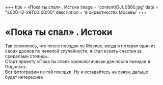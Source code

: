+++
title = «Пока ты спал» . Истоки
image = 'content/DJI_0860.jpg'
date = "2020-12-29T00:00:00"
description = 'в окрестностях Москвы'
+++

# **«Пока ты спал»** . Истоки
Так сложилось, что после поездок по Москве, когда я потерял один из своих дронов по нелепой случайности, я стал искать счастья за пределами столицы.  
Старт проекту «Пока ты спал» хронологически дан после поездки в Подольск.  
Вот фотографии из той поездки. Ну и оставайтесь на связи, дальше будет интереснее

